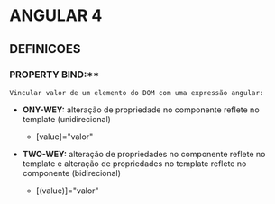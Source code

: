 # ANGULAR 4



## DEFINICOES

### PROPERTY BIND:** 
    Vincular valor de um elemento do DOM com uma expressão angular: 
    
    
   - **ONY-WEY:** alteração de propriedade no componente reflete no template (unidirecional) 
        - [value]="valor"
    
   - **TWO-WEY:** alteração de propriedades no componente reflete no template e alteração de propriedades 
                  no template reflete no  componente (bidirecional) 
        - [(value)]="valor"






